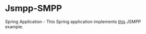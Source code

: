 # Jsmpp-SMPP
Spring Application - This Spring application implements [this](https://github.com/opentelecoms-org/jsmpp/blob/master/jsmpp-examples/src/main/java/org/jsmpp/examples/SimpleSubmitExample.java) JSMPP example.
